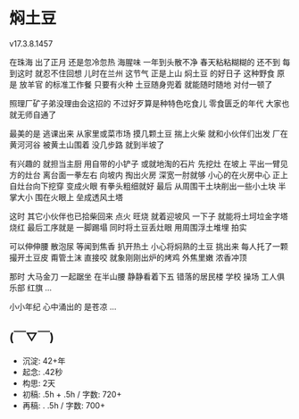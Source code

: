 # 焖土豆
v17.3.8.1457

在珠海 出了正月 还是忽冷忽热
海腥味 一年到头散不净
春天粘粘糊糊的 还不到
每到这时 
就忍不住回想
儿时在兰州 这节气
正是上山 焖土豆 的好日子
这种野食 原是 放羊官 的标准工作餐
只要有火种 土豆随身兜着
就能随时随地 对付一顿了

照理厂矿子弟没理由会这招的
不过好歹算是种特色吃食儿
零食匮乏的年代
大家也就无师自通了

最美的是 逃课出来
从家里或菜市场 摸几颗土豆
揣上火柴 就和小伙伴们出发
厂在黄河河谷 被黄土山围着
没几步路 就到半坡了

有兴趣的 就担当主厨
用自带的小铲子 或就地淘的石片 先挖灶
在坡上 平出一臂见方的灶台
离台面一拳左右 
向坡内 掏出火房 深宽一肘就够
小心的在火房中心 正上
自灶台向下挖穿 变成火眼 有拳头粗细就好
最后 从周围干土块削出一些小土块
半掌大小
围在火眼上 垒成透风土塔

这时 其它小伙伴也已拾柴回来
点火 旺烧 
就着迎坡风 一下子
就能将土坷垃金字塔烧红
最后工序就是 一脚踢塌
同时将土豆丢灶眼
用周围浮土堆埋 拍实

可以伸伸腰 散泡尿
等闻到焦香 扒开热土
小心将焖熟的土豆 挑出来
每人托了一颗 撮开土豆皮 
甭管土沫 直接咬
就象刚刚出炉的烤鸡 外焦里嫩 浓香冲顶

那时 大马金刀 一起踞坐 在半山腰
静静看着下五
错落的居民楼 学校 操场 工人俱乐部 红旗 …

小小年纪 心中涌出的 是苍凉 …


## (￣▽￣)

- 沉淀: 42+年
- 起念: .42秒
- 构思: 2天
- 初稿: .5h + .5h / 字数: 720+
- 再稿: . .5h / 字数: 700+
